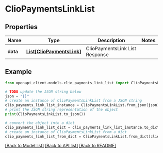# ClioPaymentsLinkList


## Properties

Name | Type | Description | Notes
------------ | ------------- | ------------- | -------------
**data** | [**List[ClioPaymentsLink]**](ClioPaymentsLink.md) | ClioPaymentsLink List Response | 

## Example

```python
from openapi_client.models.clio_payments_link_list import ClioPaymentsLinkList

# TODO update the JSON string below
json = "{}"
# create an instance of ClioPaymentsLinkList from a JSON string
clio_payments_link_list_instance = ClioPaymentsLinkList.from_json(json)
# print the JSON string representation of the object
print(ClioPaymentsLinkList.to_json())

# convert the object into a dict
clio_payments_link_list_dict = clio_payments_link_list_instance.to_dict()
# create an instance of ClioPaymentsLinkList from a dict
clio_payments_link_list_from_dict = ClioPaymentsLinkList.from_dict(clio_payments_link_list_dict)
```
[[Back to Model list]](../README.md#documentation-for-models) [[Back to API list]](../README.md#documentation-for-api-endpoints) [[Back to README]](../README.md)


